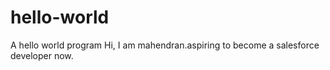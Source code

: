 # hello-world
A hello world program
Hi,
I am mahendran.aspiring to become a salesforce developer now.
